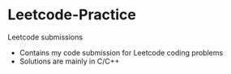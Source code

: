 # Leetcode-Practice
Leetcode submissions

+ Contains my code submission for Leetcode coding problems
+ Solutions are mainly in C/C++

